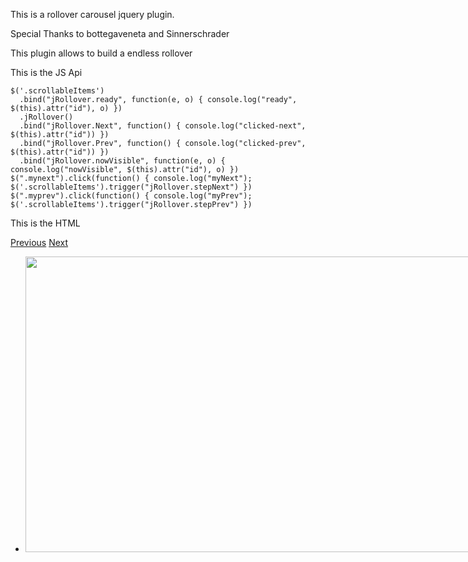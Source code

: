 This is a rollover carousel jquery plugin.

Special Thanks to bottegaveneta and Sinnerschrader

This plugin allows to build a endless rollover 

This is the JS Api

    $('.scrollableItems')
      .bind("jRollover.ready", function(e, o) { console.log("ready", $(this).attr("id"), o) })
      .jRollover() 
      .bind("jRollover.Next", function() { console.log("clicked-next", $(this).attr("id")) })
      .bind("jRollover.Prev", function() { console.log("clicked-prev", $(this).attr("id")) })
      .bind("jRollover.nowVisible", function(e, o) { console.log("nowVisible", $(this).attr("id"), o) })
    $(".mynext").click(function() { console.log("myNext"); $('.scrollableItems').trigger("jRollover.stepNext") })
    $(".myprev").click(function() { console.log("myPrev"); $('.scrollableItems').trigger("jRollover.stepPrev") })



This is the HTML 
<div class="scrollableItems" id="eins">
  <a class="prev" href="javascript://">Previous</a>
  <a class="next" href="javascript://">Next</a>
  <div class="frame" style="width:810px;height:200px;" >
    <ul class="window">
      <li class="items">
        <img src="http://media.bottegaveneta.com/images/library/01dfa2277f6edeef30669ac0c24401ef5ba1473b-1.jpg" height="473" width="810"> 
      </li>
    </ul>
  </div>
</div>
                                                                        
